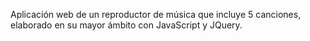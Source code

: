 Aplicación web de un reproductor de música que incluye 5 canciones, elaborado en su mayor ámbito con JavaScript y JQuery.
